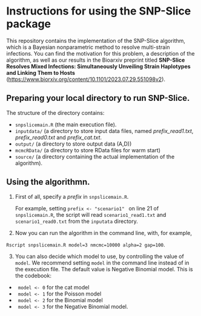 # Instructions for using the SNP-Slice package

This repository contains the implementation of the SNP-Slice algorithm, which is a Bayesian nonparametric method to resolve multi-strain infections. You can find the motivation for this problem, a description of the algorithm, as well as our results in the Bioarxiv preprint titled **SNP-Slice Resolves Mixed Infections: Simultaneously Unveiling Strain Haplotypes and Linking Them to Hosts** (https://www.biorxiv.org/content/10.1101/2023.07.29.551098v2). 

## Preparing your local directory to run SNP-Slice.
The structure of the directory contains:
- `snpslicemain.R` (the main execution file).
- `inputdata/` (a directory to store input data files, named *prefix_read1.txt*, *prefix_read0.txt* and *prefix_cat.txt*.
- `output/` (a directory to store output data (A,D))
- `mcmcRData/` (a directory to store RData files for warm start)
- `source/` (a directory containing the actual implementation of the algorithm).

## Using the algorithmn.
1. First of all, specify a _prefix_ in `snpslicemain.R`.
   
   For example, setting `prefix <- "scenario1" ` on line 21 of  `snpslicemain.R`, the script will read `scenario1_read1.txt` and `scenario1_read0.txt` from the `inputata` directory.
2. Now you can run the algorithm in the command line, with, for example,

  `Rscript snpslicemain.R model=3 nmcmc=10000 alpha=2 gap=100`.

3. You can also decide which model to use, by controlling the value of `model`. We recommend setting `model` in the command line instead of in the execution file. The default value is Negative Binomial model.
  This is the codebook:
- ` model <- 0` for the cat model
- ` model <- 1` for the Poisson model
- ` model <- 2` for the Binomial model
- ` model <- 3` for the Negative Binomial model.
